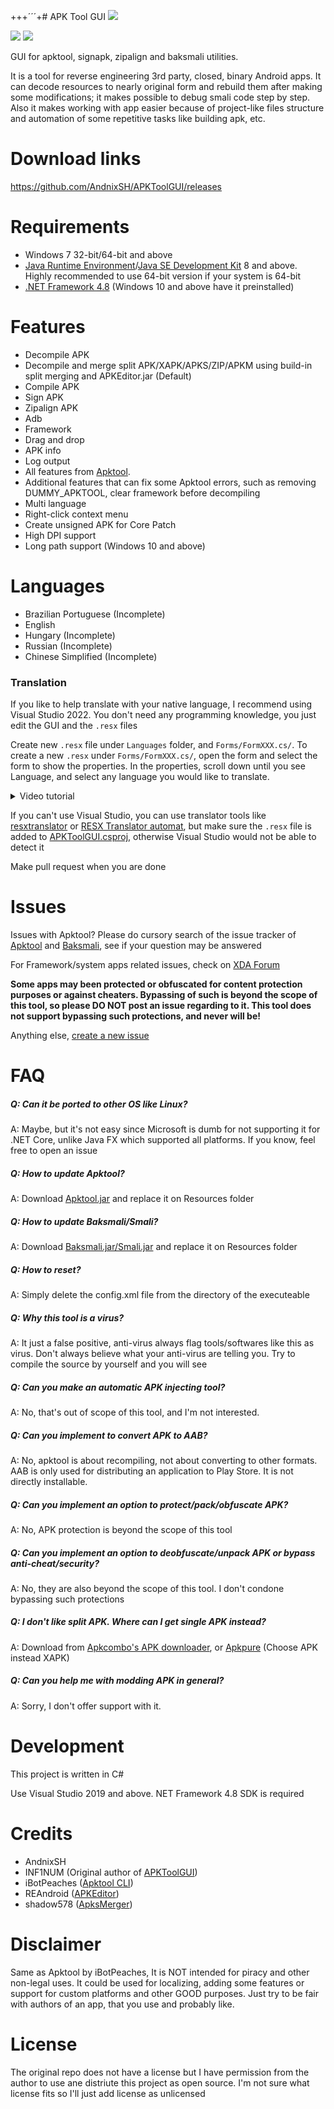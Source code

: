 +++´´´+# APK Tool GUI
![](Assets/Image.png)

[![](https://img.shields.io/github/downloads/AndnixSH/APKToolGUI/total?style=for-the-badge)](https://github.com/AndnixSH/APKToolGUI/releases) [![](https://img.shields.io/github/v/release/andnixsh/APKToolGUI?style=for-the-badge)](https://github.com/AndnixSH/APKToolGUI/releases)

GUI for apktool, signapk, zipalign and baksmali utilities.

It is a tool for reverse engineering 3rd party, closed, binary Android apps. It can decode resources to nearly original form and rebuild them after making some modifications; it makes possible to debug smali code step by step. Also it makes working with app easier because of project-like files structure and automation of some repetitive tasks like building apk, etc.

# Download links
https://github.com/AndnixSH/APKToolGUI/releases

# Requirements
- Windows 7 32-bit/64-bit and above
- [Java Runtime Environment](https://www.java.com/en/)/[Java SE Development Kit](https://www.oracle.com/java/technologies/downloads/) 8 and above. Highly recommended to use 64-bit version if your system is 64-bit
- [.NET Framework 4.8](https://dotnet.microsoft.com/en-us/download/dotnet-framework/net48) (Windows 10 and above have it preinstalled)

# Features
- Decompile APK
- Decompile and merge split APK/XAPK/APKS/ZIP/APKM using build-in split merging and APKEditor.jar (Default)
- Compile APK
- Sign APK
- Zipalign APK
- Adb
- Framework
- Drag and drop
- APK info
- Log output
- All features from [Apktool](https://ibotpeaches.github.io/Apktool/documentation/).
- Additional features that can fix some Apktool errors, such as removing DUMMY_APKTOOL, clear framework before decompiling
- Multi language
- Right-click context menu
- Create unsigned APK for Core Patch
- High DPI support
- Long path support (Windows 10 and above) 

# Languages
- Brazilian Portuguese (Incomplete)
- English
- Hungary (Incomplete)
- Russian (Incomplete)
- Chinese Simplified (Incomplete)

### Translation
If you like to help translate with your native language, I recommend using Visual Studio 2022. You don't need any programming knowledge, you just edit the GUI and the `.resx` files

Create new `.resx` file under `Languages` folder, and `Forms/FormXXX.cs/`. To create a new `.resx` under `Forms/FormXXX.cs/`, open the form and select the form to show the properties. In the properties, scroll down until you see Language, and select any language you would like to translate.

<details>

<summary>Video tutorial</summary>

https://user-images.githubusercontent.com/40742924/227244601-6f796141-ac2d-4c60-b5cd-7f6872604cd7.mp4
  
</details>

If you can't use Visual Studio, you can use translator tools like [resxtranslator](https://github.com/HakanL/resxtranslator) or [RESX Translator automat](https://www.utilstudio.com/en/resx-translator/), but make sure the `.resx` file is added to [APKToolGUI.csproj](https://github.com/AndnixSH/APKToolGUI/blob/master/APKToolGUI/APKToolGUI.csproj), otherwise Visual Studio would not be able to detect it

Make pull request when you are done

# Issues
Issues with Apktool? Please do cursory search of the issue tracker of [Apktool](https://github.com/iBotPeaches/Apktool/issues?q=is%3Aissue) and [Baksmali](https://github.com/JesusFreke/smali/issues?q=is%3Aissue), see if your question may be answered

For Framework/system apps related issues, check on [XDA Forum](https://forum.xda-developers.com/)

**Some apps may been protected or obfuscated for content protection purposes or against cheaters. Bypassing of such is beyond the scope of this tool, so please DO NOT post an issue regarding to it. This tool does not support bypassing such protections, and never will be!**

Anything else, [create a new issue](https://github.com/AndnixSH/APKToolGUI/issues)

# FAQ
##### Q: Can it be ported to other OS like Linux?
A: Maybe, but it's not easy since Microsoft is dumb for not supporting it for .NET Core, unlike Java FX which supported all platforms. If you know, feel free to open an issue

##### Q: How to update Apktool?
A: Download [Apktool.jar](https://github.com/iBotPeaches/Apktool/releases) and replace it on Resources folder

##### Q: How to update Baksmali/Smali?
A: Download [Baksmali.jar/Smali.jar](https://bitbucket.org/JesusFreke/smali/downloads/) and replace it on Resources folder

##### Q: How to reset?
A: Simply delete the config.xml file from the directory of the executeable

##### Q: Why this tool is a virus?
A: It just a false positive, anti-virus always flag tools/softwares like this as virus. Don't always believe what your anti-virus are telling you. Try to compile the source by yourself and you will see

##### Q: Can you make an automatic APK injecting tool?
A: No, that's out of scope of this tool, and I'm not interested.

##### Q: Can you implement to convert APK to AAB?
A: No, apktool is about recompiling, not about converting to other formats. AAB is only used for distributing an application to Play Store. It is not directly installable.

##### Q: Can you implement an option to protect/pack/obfuscate APK?
A: No, APK protection is beyond the scope of this tool

##### Q: Can you implement an option to deobfuscate/unpack APK or bypass anti-cheat/security?
A: No, they are also beyond the scope of this tool. I don't condone bypassing such protections

##### Q: I don't like split APK. Where can I get single APK instead?
A: Download from [Apkcombo's APK downloader](https://apkcombo.com/downloader/), or [Apkpure](https://apkpure.com/) (Choose APK instead XAPK)

##### Q: Can you help me with modding APK in general?
A: Sorry, I don't offer support with it.

# Development
This project is written in C#

Use Visual Studio 2019 and above. NET Framework 4.8 SDK is required

# Credits
- AndnixSH
- INF1NUM (Original author of [APKToolGUI](https://github.com/INF1NUM/APKToolGUI))
- iBotPeaches ([Apktool CLI](https://ibotpeaches.github.io/Apktool/))
- REAndroid ([APKEditor](https://github.com/REAndroid/APKEditor))
- shadow578 ([ApksMerger](https://github.com/shadow578/ApksMerger))

# Disclaimer
Same as Apktool by iBotPeaches, It is NOT intended for piracy and other non-legal uses. It could be used for localizing, adding some features or support for custom platforms and other GOOD purposes. Just try to be fair with authors of an app, that you use and probably like.

# License
The original repo does not have a license but I have permission from the author to use ane distriute this project as open source. I'm not sure what license fits so I'll just add license as unlicensed